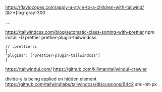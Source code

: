 https://flaviocopes.com/apply-a-style-to-a-children-with-tailwind/
[&>*]:bg-gray-300

<div class="[&>*]:bg-gray-300">....</div>

https://tailwindcss.com/blog/automatic-class-sorting-with-prettier
npm install -D prettier prettier-plugin-tailwindcss

```
// .prettierrc
{
"plugins": ["prettier-plugin-tailwindcss"]
}
```

https://tailwindui.com/
https://github.com/kiliman/tailwindui-crawler

divide-y is being applied on hidden element
https://github.com/tailwindlabs/tailwindcss/discussions/6442
sm:-mt-px